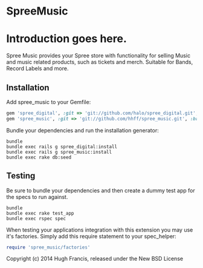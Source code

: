 SpreeMusic
==========

Introduction goes here.
=======
Spree Music provides your Spree store with functionality for selling Music and music related products, such as tickets and merch.  Suitable for Bands, Record Labels and more.

Installation
------------

Add spree_music to your Gemfile:

```ruby
gem 'spree_digital', :git => 'git://github.com/halo/spree_digital.git', :branch => '2-2-stable'
gem 'spree_music', :git => 'git://github.com/hhff/spree_music.git', :branch => 'master'
```

Bundle your dependencies and run the installation generator:

```shell
bundle
bundle exec rails g spree_digital:install
bundle exec rails g spree_music:install
bundle exec rake db:seed
```

Testing
-------

Be sure to bundle your dependencies and then create a dummy test app for the specs to run against.

```shell
bundle
bundle exec rake test_app
bundle exec rspec spec
```

When testing your applications integration with this extension you may use it's factories.
Simply add this require statement to your spec_helper:

```ruby
require 'spree_music/factories'
```

Copyright (c) 2014 Hugh Francis, released under the New BSD License
